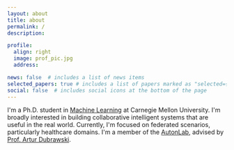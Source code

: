```yaml
---
layout: about
title: about
permalink: /
description: 

profile:
  align: right
  image: prof_pic.jpg
  address:

news: false  # includes a list of news items
selected_papers: true # includes a list of papers marked as "selected={true}"
social: false  # includes social icons at the bottom of the page
---
```

I'm a Ph.D. student in [Machine Learning](https://www.ml.cmu.edu/academics/machine-learning-phd.html) at Carnegie Mellon University. I'm broadly interested in building collaborative intelligent systems that are useful in the real world. Currently, I'm focused on federated scenarios, particularly healthcare domains. I'm a member of the [AutonLab](https://www.autonlab.org/), advised by [Prof. Artur Dubrawski](https://www.ri.cmu.edu/ri-faculty/artur-w-dubrawski/). 
